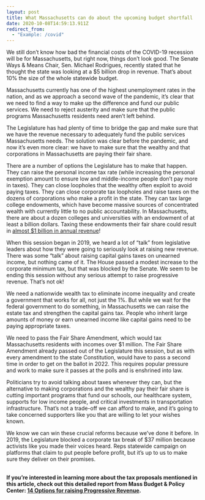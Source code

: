 ```yaml
---
layout: post
title: What Massachusetts can do about the upcoming budget shortfall
date: 2020-10-08T14:59:13.911Z
redirect_from:
  - "Example: /covid"
---
```

We still don’t know how bad the financial costs of the COVID-19 recession will be for Massachusetts, but right now, things don’t look good. The Senate Ways & Means Chair, Sen. Michael Rodrigues, recently stated that he thought the state was looking at a $5 billion drop in revenue. That’s about 10% the size of the whole statewide budget.


Massachusetts currently has one of the highest unemployment rates in the nation, and as we approach a second wave of the pandemic, it’s clear that we need to find a way to make up the difference and fund our public services. We need to reject austerity and make sure that the public programs Massachusetts residents need aren’t left behind.

The Legislature has had plenty of time to bridge the gap and make sure that we have the revenue necessary to adequately fund the public services Massachusetts needs. The solution was clear before the pandemic, and now it’s even more clear: we have to make sure that the wealthy and that corporations in Massachusetts are paying their fair share.

There are a number of options the Legislature has to make that happen. They can raise the personal income tax rate (while increasing the personal exemption amount to ensure low and middle-income people don’t pay more in taxes). They can close loopholes that the wealthy often exploit to avoid paying taxes. They can close corporate tax loopholes and raise taxes on the dozens of corporations who make a profit in the state. They can tax large college endowments, which have become massive sources of concentrated wealth with currently little to no public accountability. In Massachusetts, there are about a dozen colleges and universities with an endowment of at least a billion dollars. Taxing these endowments their fair share could result in [almost $1 billion in annual revenue](https://www.urban.org/urban-wire/proposed-massachusetts-tax-college-endowments-could-raise-1-billion-what-are-trade-offs)!

When this session began in 2019, we heard a lot of “talk” from legislative leaders about how they were going to seriously look at raising new revenue. There was some “talk” about raising capital gains taxes on unearned income, but nothing came of it. The House passed a modest increase to the corporate minimum tax, but that was blocked by the Senate. We seem to be ending this session without any serious attempt to raise progressive revenue. That’s not ok!

We need a nationwide wealth tax to eliminate income inequality and create a government that works for all, not just the 1%. But while we wait for the federal government to do something, in Massachusetts we can raise the estate tax and strengthen the capital gains tax. People who inherit large amounts of money or earn unearned income like capital gains need to be paying appropriate taxes.



We need to pass the Fair Share Amendment, which would tax Massachusetts residents with incomes over $1 million. The Fair Share Amendment already passed out of the Legislature this session, but as with every amendment to the state Constitution, would have to pass a second time in order to get on the ballot in 2022. This requires popular pressure and work to make sure it passes at the polls and is enshrined into law.


Politicians try to avoid talking about taxes whenever they can, but the alternative to making corporations and the wealthy pay their fair share is cutting important programs that fund our schools, our healthcare system, supports for low income people, and critical investments in transportation infrastructure. That’s not a trade-off we can afford to make, and it’s going to take concerned supporters like you that are willing to let your wishes known.


We know we can win these crucial reforms because we’ve done it before. In 2019, the Legislature blocked a corporate tax break of $37 million because activists like you made their voices heard. Reps statewide campaign on platforms that claim to put people before profit, but it’s up to us to make sure they deliver on their promises.

**\
If you’re interested in learning more about the tax proposals mentioned in this article, check out this detailed report from Mass Budget & Policy Center: [14 Options for raising Progressive Revenue](https://massbudget.org/report_window.php?loc=14-Options-for-Raising-Progressive-Revenue.html).**